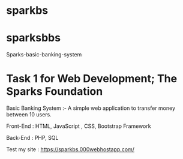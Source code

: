 # sparkbs
# sparksbbs
Sparks-basic-banking-system

# Task 1 for Web Development; The Sparks Foundation

Basic Banking System :- A simple web application to transfer money between 10 users.

Front-End : HTML, JavaScript , CSS, Bootstrap Framework

Back-End : PHP, SQL

Test my site : https://sparkbs.000webhostapp.com/

